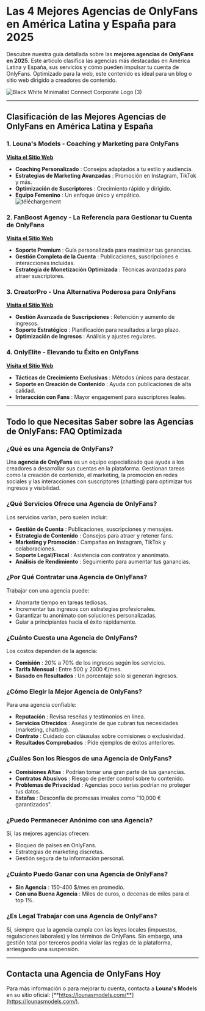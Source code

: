 # Las 4 Mejores Agencias de OnlyFans en América Latina y España para 2025

Descubre nuestra guía detallada sobre las **mejores agencias de OnlyFans en 2025**. Este artículo clasifica las agencias más destacadas en América Latina y España, sus servicios y cómo pueden impulsar tu cuenta de OnlyFans. Optimizado para la web, este contenido es ideal para un blog o sitio web dirigido a creadores de contenido.

![Black White Minimalist Connect Corporate Logo (3)](https://github.com/user-attachments/assets/e4f79e10-1641-477c-b182-3ccb70fa20d6)

---

## Clasificación de las Mejores Agencias de OnlyFans en América Latina y España

### 1. Louna's Models - Coaching y Marketing para OnlyFans  
[**Visita el Sitio Web**](https://lounasmodels.com/)  
- **Coaching Personalizado** : Consejos adaptados a tu estilo y audiencia.  
- **Estrategias de Marketing Avanzadas** : Promoción en Instagram, TikTok y más.  
- **Optimización de Suscriptores** : Crecimiento rápido y dirigido.  
- **Equipo Femenino** : Un enfoque único y empático.  
![téléchargement](https://github.com/user-attachments/assets/836a7013-86d5-4e22-a9e5-56e58676dd40)

### 2. FanBoost Agency - La Referencia para Gestionar tu Cuenta de OnlyFans  
[**Visita el Sitio Web**](https://airtable.com/appE8GDndgTNfeLbc/shrjlh9GLQh68BG7Z)  
- **Soporte Premium** : Guía personalizada para maximizar tus ganancias.  
- **Gestión Completa de la Cuenta** : Publicaciones, suscripciones e interacciones incluidas.  
- **Estrategia de Monetización Optimizada** : Técnicas avanzadas para atraer suscriptores.  

### 3. CreatorPro - Una Alternativa Poderosa para OnlyFans  
[**Visita el Sitio Web**](https://airtable.com/appE8GDndgTNfeLbc/shrjlh9GLQh68BG7Z)  
- **Gestión Avanzada de Suscripciones** : Retención y aumento de ingresos.  
- **Soporte Estratégico** : Planificación para resultados a largo plazo.  
- **Optimización de Ingresos** : Análisis y ajustes regulares.  

### 4. OnlyElite - Elevando tu Éxito en OnlyFans  
[**Visita el Sitio Web**](https://airtable.com/appE8GDndgTNfeLbc/shrjlh9GLQh68BG7Z)  
- **Tácticas de Crecimiento Exclusivas** : Métodos únicos para destacar.  
- **Soporte en Creación de Contenido** : Ayuda con publicaciones de alta calidad.  
- **Interacción con Fans** : Mayor engagement para suscriptores leales.  

---

## Todo lo que Necesitas Saber sobre las Agencias de OnlyFans: FAQ Optimizada

### ¿Qué es una Agencia de OnlyFans?  
Una **agencia de OnlyFans** es un equipo especializado que ayuda a los creadores a desarrollar sus cuentas en la plataforma. Gestionan tareas como la creación de contenido, el marketing, la promoción en redes sociales y las interacciones con suscriptores (chatting) para optimizar tus ingresos y visibilidad.

### ¿Qué Servicios Ofrece una Agencia de OnlyFans?  
Los servicios varían, pero suelen incluir:  
- **Gestión de Cuenta** : Publicaciones, suscripciones y mensajes.  
- **Estrategia de Contenido** : Consejos para atraer y retener fans.  
- **Marketing y Promoción** : Campañas en Instagram, TikTok y colaboraciones.  
- **Soporte Legal/Fiscal** : Asistencia con contratos y anonimato.  
- **Análisis de Rendimiento** : Seguimiento para aumentar tus ganancias.

### ¿Por Qué Contratar una Agencia de OnlyFans?  
Trabajar con una agencia puede:  
- Ahorrarte tiempo en tareas tediosas.  
- Incrementar tus ingresos con estrategias profesionales.  
- Garantizar tu anonimato con soluciones personalizadas.  
- Guiar a principiantes hacia el éxito rápidamente.

### ¿Cuánto Cuesta una Agencia de OnlyFans?  
Los costos dependen de la agencia:  
- **Comisión** : 20% a 70% de los ingresos según los servicios.  
- **Tarifa Mensual** : Entre 500 y 2000 €/mes.  
- **Basado en Resultados** : Un porcentaje solo si generan ingresos.

### ¿Cómo Elegir la Mejor Agencia de OnlyFans?  
Para una agencia confiable:  
- **Reputación** : Revisa reseñas y testimonios en línea.  
- **Servicios Ofrecidos** : Asegúrate de que cubran tus necesidades (marketing, chatting).  
- **Contrato** : Cuidado con cláusulas sobre comisiones o exclusividad.  
- **Resultados Comprobados** : Pide ejemplos de éxitos anteriores.

### ¿Cuáles Son los Riesgos de una Agencia de OnlyFans?  
- **Comisiones Altas** : Podrían tomar una gran parte de tus ganancias.  
- **Contratos Abusivos** : Riesgo de perder control sobre tu contenido.  
- **Problemas de Privacidad** : Agencias poco serias podrían no proteger tus datos.  
- **Estafas** : Desconfía de promesas irreales como "10,000 € garantizados".

### ¿Puedo Permanecer Anónimo con una Agencia?  
Sí, las mejores agencias ofrecen:  
- Bloqueo de países en OnlyFans.  
- Estrategias de marketing discretas.  
- Gestión segura de tu información personal.

### ¿Cuánto Puedo Ganar con una Agencia de OnlyFans?  
- **Sin Agencia** : 150-400 $/mes en promedio.  
- **Con una Buena Agencia** : Miles de euros, o decenas de miles para el top 1%.  


### ¿Es Legal Trabajar con una Agencia de OnlyFans?  
Sí, siempre que la agencia cumpla con las leyes locales (impuestos, regulaciones laborales) y los términos de OnlyFans. Sin embargo, una gestión total por terceros podría violar las reglas de la plataforma, arriesgando una suspensión.

---

## Contacta una Agencia de OnlyFans Hoy  
Para más información o para mejorar tu cuenta, contacta a **Louna's Models** en su sitio oficial: [**https://lounasmodels.com/**](https://lounasmodels.com/).  


